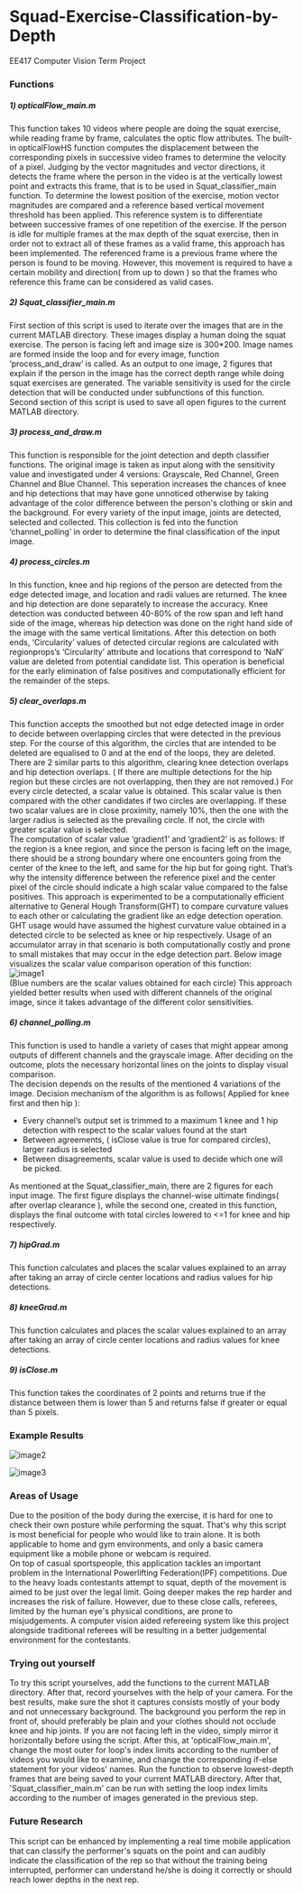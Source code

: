 # Squad-Exercise-Classification-by-Depth
EE417 Computer Vision Term Project 
### Functions
##### 1) opticalFlow_main.m
This function takes 10 videos where people are doing the squat exercise,
while reading frame by frame, calculates the optic flow attributes. The built-in
opticalFlowHS function computes the displacement between the
corresponding pixels in successive video frames to determine the velocity of a
pixel. Judging by the vector magnitudes and vector directions, it detects the
frame where the person in the video is at the vertically lowest point and
extracts this frame, that is to be used in Squat_classifier_main function.
To determine the lowest position of the exercise, motion vector magnitudes
are compared and a reference based vertical movement threshold has been
applied. This reference system is to differentiate between successive frames
of one repetition of the exercise. If the person is idle for multiple frames at the
max depth of the squat exercise, then in order not to extract all of these
frames as a valid frame, this approach has been implemented. The
referenced frame is a previous frame where the person is found to be moving.
However, this movement is required to have a certain mobility and direction(
from up to down ) so that the frames who reference this frame can be
considered as valid cases.
##### 2) Squat_classifier_main.m
First section of this script is used to iterate over the images that are in the
current MATLAB directory. These images display a human doing the squat
exercise. The person is facing left and image size is 300*200. Image names
are formed inside the loop and for every image, function ‘process_and_draw’
is called. As an output to one image, 2 figures that explain if the person in
the image has the correct depth range while doing squat exercises are generated. The
variable sensitivity is used for the circle detection that will be conducted under
subfunctions of this function.  
Second section of this script is used to save all open figures to the current
MATLAB directory.
##### 3) process_and_draw.m
This function is responsible for the joint detection and depth
classifier functions. The original image is taken as input along with the
sensitivity value and investigated under 4 versions: Grayscale, Red Channel, Green
Channel and Blue Channel. This seperation increases the chances of knee and hip detections that may have gone unnoticed otherwise by taking advantage of the color difference between the person's clothing or skin and the background. For every variety of the input image, joints are
detected, selected and collected. This collection is fed into the function
‘channel_polling’ in order to determine the final classification of the input
image.
##### 4) process_circles.m
In this function, knee and hip regions of the person are detected from the
edge detected image, and location and radii values are returned. The knee
and hip detection are done separately to increase the accuracy. Knee
detection was conducted between 40-80% of the row span and left hand side
of the image, whereas hip detection was done on the right hand side of the
image with the same vertical limitations. After this detection on both ends,
‘Circularity’ values of detected circular regions are calculated with
regionprops’s ‘Circularity’ attribute and locations that correspond to ‘NaN’
value are deleted from potential candidate list. This operation is beneficial for
the early elimination of false positives and computationally efficient for the
remainder of the steps.
##### 5) clear_overlaps.m
This function accepts the smoothed but not edge detected image in order to
decide between overlapping circles that were detected in the previous step.
For the course of this algorithm, the circles that are intended to be deleted are
equalised to 0 and at the end of the loops, they are deleted. There are 2
similar parts to this algorithm, clearing knee detection overlaps and hip
detection overlaps. ( If there are multiple detections for the hip region but
these circles are not overlapping, then they are not removed.)
For every circle detected, a scalar value is obtained. This scalar value is then
compared with the other candidates if two circles are overlapping. If these two
scalar values are in close proximity, namely 10%, then the one with the larger
radius is selected as the prevailing circle. If not, the circle with greater scalar
value is selected.  
The computation of scalar value ‘gradient1’ and ‘gradient2’ is as follows:
If the region is a knee region, and since the person is facing left on the image,
there should be a strong boundary where one encounters going from the
center of the knee to the left, and same for the hip but for going right. That’s
why the intensity difference between the reference pixel and the center pixel
of the circle should indicate a high scalar value compared to the false positives.
This approach is experimented to be a computationally efficient alternative to
General Hough Transform(GHT) to compare curvature values to each other or
calculating the gradient like an edge detection operation. GHT usage would have assumed the highest curvature value obtained in a detected circle to be selected as knee or hip respectively. Usage of an accumulator array in that scenario is both computationally costly and prone to small mistakes that may occur in the edge detection part.  Below image
visualizes the scalar value comparison operation of this function:  
![image1](/example-images/clear-overlaps.png)  
(Blue numbers are the scalar values obtained for each circle)
This approach yielded better results when used with different channels of the
original image, since it takes advantage of the different color sensitivities.
##### 6) channel_polling.m
This function is used to handle a variety of cases that might appear among
outputs of different channels and the grayscale image. After deciding on the
outcome, plots the necessary horizontal lines on the joints to display visual
comparison.  
The decision depends on the results of the mentioned 4 variations of the
image. Decision mechanism of the algorithm is as follows( Applied for knee
first and then hip ):
 - Every channel’s output set is trimmed to a maximum 1 knee and 1 hip
detection with respect to the scalar values found at the start
 - Between agreements, ( isClose value is true for compared circles), larger
radius is selected
 - Between disagreements, scalar value is used to decide which one will be
picked.  

As mentioned at the Squat_classifier_main, there are 2 figures for each input
image. The first figure displays the channel-wise ultimate findings( after
overlap clearance ), while the second one, created in this function, displays
the final outcome with total circles lowered to <=1 for knee and hip
respectively.
##### 7) hipGrad.m
This function calculates and places the scalar values explained to an array
after taking an array of circle center locations and radius values for hip
detections.
##### 8) kneeGrad.m
This function calculates and places the scalar values explained to an array
after taking an array of circle center locations and radius values for knee
detections.
##### 9) isClose.m
This function takes the coordinates of 2 points and returns true if the distance
between them is lower than 5 and returns false if greater or equal than 5
pixels.

### Example Results
![image2](/example-images/good-squat.png)  

![image3](/example-images/bad-squat.png)

### Areas of Usage
Due to the position of the body during the exercise, it is hard for one to check their own posture while performing the squat. That's why this script is most beneficial for people who would like to train alone. It is both applicable to home and gym environments, and only a basic camera equipment like a mobile phone or webcam is required.  
On top of casual sportspeople, this application tackles an important problem in the International Powerlifting Federation(IPF) competitions. Due to the heavy loads contestants attempt to squat, depth of the movement is aimed to be just over the legal limit. Going deeper makes the rep harder and increases the risk of failure. However, due to these close calls, referees, limited by the human eye's physical conditions, are prone to misjudgements. A computer vision aided refereeing system like this project alongside traditional referees will be resulting in a better judgemental environment for the contestants.
### Trying out yourself
To try this script yourselves, add the functions to the current MATLAB directory. After that, record yourselves with the help of your camera. For the best results, make sure the shot it captures consists mostly of your body and not unnecessary background. The background you perform the rep in front of, should preferably be plain and your clothes should not occlude knee and hip joints. If you are not facing left in the video, simply mirror it horizontally before using the script. After this,  at 'opticalFlow_main.m', change the most outer for loop's index limits according to the number of videos you would like to examine, and change the corresponding if-else statement for your videos' names. Run the function to observe lowest-depth frames that are being saved to your current MATLAB directory. After that, 'Squat_classifier_main.m' can be run with setting the loop index limits according to the number of images generated in the previous step.
### Future Research
This script can be enhanced by implementing a real time mobile application that can classify the performer's squats on the point and can audibly indicate the classification of the rep so that without the training being interrupted, performer can understand he/she is doing it correctly or should reach lower depths in the next rep.
